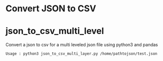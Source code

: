 # Convert JSON to CSV
# json_to_csv_multi_level
Convert a json to csv for a multi leveled json file using python3 and pandas

`Usage : python3 json_to_csv_multi_layer.py /home/pathtojson/test.json`
